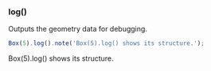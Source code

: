 ### log()
Outputs the geometry data for debugging.

```JavaScript
Box(5).log().note('Box(5).log() shows its structure.');
```

Box(5).log() shows its structure.
